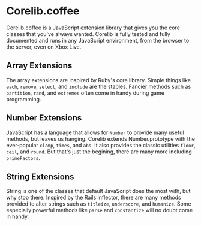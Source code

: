 Corelib.coffee
=======

Corelib.coffee is a JavaScript extension library that gives you the core classes that you've always wanted. Corelib is fully tested and fully documented and runs in any JavaScript environment, from the browser to the server, even on Xbox Live.

Array Extensions
----------------

The array extensions are inspired by Ruby's core library. Simple things like `each`, `remove`, `select`, and `include` are the staples. Fancier methods such as `partition`, `rand`, and `extremes` often come in handy during game programming.

Number Extensions
-----------------

JavaScript has a language that allows for `Number` to provide many useful methods, but leaves us hanging. Corelib extends Number.prototype with the ever-popular `clamp`, `times`, and `abs`. It also provides the classic utilities `floor`, `ceil`, and `round`. But that's just the begining, there are many more including `primeFactors`.

String Extensions
-----------------

String is one of the classes that default JavaScript does the most with, but why stop there. Inspired by the Rails inflector, there are many methods provided to alter strings such as `titleize`, `underscore`, and `humanize`. Some especially powerful methods like `parse` and `constantize` will no doubt come in handy.

